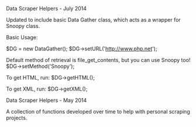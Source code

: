 Data Scraper Helpers - July 2014

Updated to include basic Data Gather class, which acts as a wrapper for Snoopy class.

Basic Usage:

$DG = new DataGather();
$DG->setURL('http://www.php.net');

Default method of retrieval is file_get_contents, but you can use Snoopy too!
$DG->setMethod('Snoopy');

To get HTML, run: $DG->getHTML();

To get XML, run:  $DG->getXML();



Data Scraper Helpers - May 2014

A collection of functions developed over time to help with personal scraping projects.